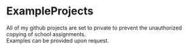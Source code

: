 # ExampleProjects
All of my github projects are set to private to prevent the unauthorized copying of school assignments.<br>
Examples can be provided upon request.
